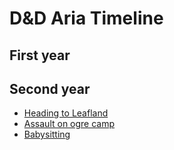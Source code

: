 # D&D Aria Timeline

## First year

## Second year

- [Heading to Leafland](timeline/20180204.html)
- [Assault on ogre camp](timeline/20180218.html)
- [Babysitting](timeline/20180225.html)